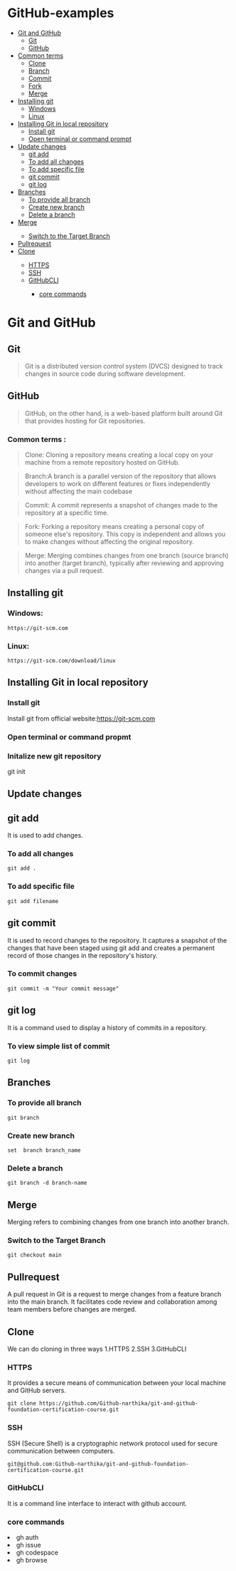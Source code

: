 # GitHub-examples
<ul>
    <li><a href="#git-and-github">Git and GitHub</a>
        <ul>
            <li><a href="#git">Git</a></li>
            <li><a href="#github">GitHub</a></li>
        </ul>
    </li>
    <li><a href="#common-terms">Common terms</a>
        <ul>
            <li><a href="#clone">Clone</a></li>
            <li><a href="#branch">Branch</a></li>
            <li><a href="#commit">Commit</a></li>
            <li><a href="#fork">Fork</a></li>
            <li><a href="#merge">Merge</a></li>
        </ul>
    </li>
    <li><a href="#installing-git">Installing git</a>
        <ul>
            <li><a href="#windows">Windows</a></li>
            <li><a href="#linux">Linux</a></li>
        </ul>
    </li>
    <li><a href="#installing-git-in-local-repository">Installing Git in local repository</a>
        <ul>
            <li><a href="#install-git">Install git</a></li>
            <li><a href="#open-terminal-or-command-prompt">Open terminal or command prompt</a></li>
        </ul>
    </li>
    <li><a href="#Update changes">Update changes</a>
          <ul>
                <li><a href="git add">git add</a></li>
                <li><a href="To add all changes">To add all changes</a></li>
                <li><a href="To add specific file">To add specific file</a></li>
                <li><a href="git commit">git commit</a></li>
                <li><a href=" git log">git log</a></li>
         </ul>    
    </li>
    <li><a href=" Branches"> Branches</a>
        <ul>
            <li><a href="To provide all branch">To provide all branch</a></li>
            <li><a href="Create new branch">Create new branch</a></li>
            <li><a href="Delete a branch">Delete a branch</a></li>
        </ul>
    </li>
    <li><a href="Merge">Merge</a></li>
        <ul>
            <li><a href="Switch to the Target Branch">Switch to the Target Branch</a></li>
        </ul>
    <li><a href="Pullrequest">Pullrequest</a></li>
    <li><a href="Clone">Clone</a></li>
        <ul>
        <li><a href="HTTPS">HTTPS</a></li>
        <li><a href="SSH">SSH</a></li>
        <li><a href="GitHubCLI">GitHubCLI</a></li>
            <ul>
               <li><a href="core commands">core commands</a></li>
            </ul>
        </ul>
</ul>

# Git and GitHub
## Git 
>Git is a distributed version control system (DVCS) designed to track changes in source code during software development.
## GitHub
>GitHub, on the other hand, is a web-based platform built around Git that provides hosting for Git repositories.
### Common terms :
>Clone: Cloning a repository means creating a local copy on your machine from a remote repository hosted on GitHub.

>Branch:A branch is a parallel version of the repository that allows developers to work on different features or fixes independently without affecting the main codebase

>Commit: A commit represents a snapshot of changes made to the repository at a specific time. 

>Fork: Forking a repository means creating a personal copy of someone else's repository. This copy is independent and allows you to make changes without affecting the original repository.

>Merge: Merging combines changes from one branch (source branch) into another (target branch), typically after reviewing and approving changes via a pull request.
## Installing git
### Windows:
```
https://git-scm.com
```
### Linux:
```
https://git-scm.com/download/linux
```
## Installing Git in local repository
### Install git
Install git from official website:https://git-scm.com
### Open terminal or command propmt
### Initalize new git repository
git init

## Update changes
## git add
It is used to add changes.
### To add all changes
```
git add .
```
### To add specific file
```
git add filename
```
## git commit
It is used to record changes to the repository. It captures a snapshot of the changes that have been staged using git add and creates a permanent record of those changes in the repository's history.
### To commit changes
```
git commit -m "Your commit message"
```

## git log
 It is a command used to display a history of commits in a repository.
 ### To view simple list of commit
 ```
git log
```
## Branches
### To provide all branch
```
git branch
```
### Create new branch
```
set  branch branch_name
```
### Delete a branch
```
git branch -d branch-name
```
## Merge
Merging refers to combining changes from one branch into another branch.
### Switch to the Target Branch
```
git checkout main
```
## Pullrequest
A pull request in Git is a request to merge changes from a feature branch into the main branch. It facilitates code review and collaboration among team members before changes are merged.

## Clone
We can do cloning in three ways 1.HTTPS  2.SSH  3.GitHubCLI
### HTTPS
It provides a secure means of communication between your local machine and GitHub servers.
```
git clone https://github.com/Github-narthika/git-and-github-foundation-certification-course.git
```
### SSH
SSH (Secure Shell) is a cryptographic network protocol used for secure communication between computers.
```
git@github.com:Github-narthika/git-and-github-foundation-certification-course.git
```
### GitHubCLI
It is a command line interface to interact with github account.
### core commands
<li>gh auth</li>
<li>gh issue</li>
<li>gh codespace</li>
<li>gh browse</li>
